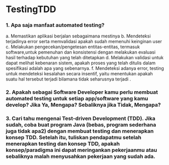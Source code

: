 # TestingTDD

### 1. Apa saja manfaat automated testing?
a. Memastikan aplikasi berjalan sebagaimana mestinya
b. Mendeteksi terjadinya error serta memvalidasi apakah sudah memenuhi keinginan user
c. Melakukan pengecekan/pengetesan entitas-entitas, termasuk software,untuk pemenuhan dan konsistensi dengan melakukan evaluasi hasil terhadap kebutuhan yang telah ditetapkan
d. Melakukan validasi  untuk dapat melihat kebenaran sistem, apakah proses yang telah ditulis dalam spesifikasi adalah apa yang sebenarnya.
f. Mendeteksi adanya error, testing untuk mendeteksi kesalahan secara insentif, yaitu menentukan apakah suatu hal tersebut terjadi bilamana tidak seharusnya terjadi .

### 2. Apakah sebagai Software Developer kamu perlu membuat automated testing untuk setiap app/software yang kamu develop? Jika Ya, Mengapa? Sebaliknya jika Tidak, Mengapa?

### 3. Cari tahu mengenai Test-driven Development (TDD). Jika sudah, coba buat program Java (bebas, program sederhana juga tidak apa2) dengan membuat testing dan menerapkan konsep TDD. Setelah itu, tuliskan pendapatmu setelah menerapkan testing dan konsep TDD, apakah konsep/paradigma ini dapat meringankan pekerjaanmu atau sebaliknya malah menyusahkan pekerjaan yang sudah ada.
